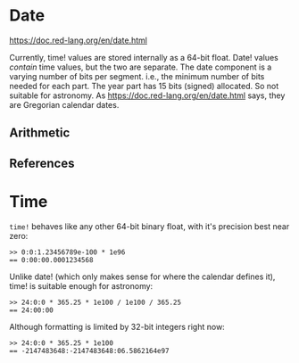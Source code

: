 # Date

https://doc.red-lang.org/en/date.html

Currently, time! values are stored internally as a 64-bit float. Date! values *contain* time values, but the two are separate. The date component is a varying number of bits per segment. i.e., the minimum number of bits needed for each part. The year part has 15 bits (signed) allocated. So not suitable for astronomy. As https://doc.red-lang.org/en/date.html says, they are Gregorian calendar dates.

## Arithmetic

## References


# Time

`time!` behaves like any other 64-bit binary float, with it's precision best near zero:
```red
>> 0:0:1.23456789e-100 * 1e96
== 0:00:00.0001234568
```
Unlike date! (which only makes sense for where the calendar defines it), time! is suitable enough for astronomy:
```red
>> 24:0:0 * 365.25 * 1e100 / 1e100 / 365.25
== 24:00:00
```
Although formatting is limited by 32-bit integers right now:
```red
>> 24:0:0 * 365.25 * 1e100 
== -2147483648:-2147483648:06.5862164e97
```